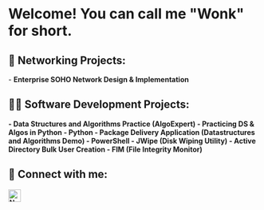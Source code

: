 <h1>Welcome! You can call me "Wonk" for short. <br/></h1>


<h2>🔌 Networking Projects:</h2>
- <b>Enterprise SOHO Network Design & Implementation<b/>


<h2>👨‍💻 Software Development Projects:</h2>
- <b>Data Structures and Algorithms Practice (AlgoExpert)</b>
  -  Practicing DS & Algos in Python
- <b>Python</b>
  - Package Delivery Application (Datastructures and Algorithms Demo)
- <b>PowerShell</b>
  - JWipe (Disk Wiping Utility)
  - Active Directory Bulk User Creation
  - FIM (File Integrity Monitor)






<h2> 🤳 Connect with me:</h2>

[<img align="left" alt="Nwankwo-Ikechi Kanu Nwankwo | LinkedIn" width="25px" src="https://cdn.jsdelivr.net/npm/simple-icons@v3/icons/linkedin.svg" />][linkedin]

[linkedin]: https://www.linkedin.com/in/nwankwo-ikechi-kanu-nwankwo-a75112187
<!--
**nwankwo-ikechi/nwankwo-ikechi** is a ✨ _special_ ✨ repository because its `README.md` (this file) appears on your GitHub profile.

Here are some ideas to get you started:

- 🔭 I’m currently working on ...
- 🌱 I’m currently learning ...
- 👯 I’m looking to collaborate on ...
- 🤔 I’m looking for help with ...
- 💬 Ask me about ...
- 📫 How to reach me: ...
- 😄 Pronouns: ...
- ⚡ Fun fact: ...
-->
